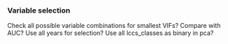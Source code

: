 ### Variable selection 
Check all possible variable combinations for smallest VIFs?
Compare with AUC?
Use all years for selection?
Use all lccs_classes as binary in pca?
